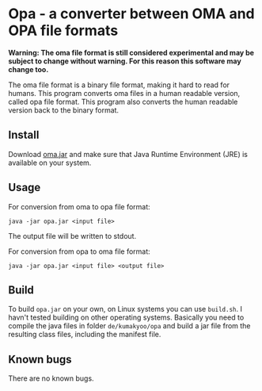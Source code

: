 # Opa - a converter between OMA and OPA file formats

**Warning: The oma file format is still considered experimental and
may be subject to change without warning. For this reason this
software may change too.**

The oma file format is a binary file format, making it hard to read for
humans. This program converts oma files in a human readable version,
called opa file format. This program also converts the human readable
version back to the binary format.

## Install

Download [oma.jar](/oma.jar) and make sure that Java Runtime
Environment (JRE) is available on your system.

## Usage

For conversion from oma to opa file format:

    java -jar opa.jar <input file>

The output file will be written to stdout.

For conversion from opa to oma file format:

    java -jar opa.jar <input file> <output file>

## Build

To build `opa.jar` on your own, on Linux systems you can use
`build.sh`. I havn't tested building on other operating systems.
Basically you need to compile the java files in folder
`de/kumakyoo/opa` and build a jar file from the resulting class files,
including the manifest file.

## Known bugs

There are no known bugs.


